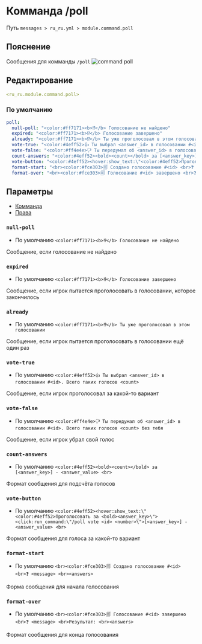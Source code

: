 # Комманда /poll
Путь `messages > ru_ru.yml > module.command.poll`

## Пояснение
Сообщения для комманды `/poll`
![command poll](/commandpoll.png)

## Редактирование
```yaml
<ru_ru.module.command.poll>
```

### По умолчанию
```yaml
poll:
  null-poll: "<color:#ff7171><b>⁉</b> Голосование не найдено"
  expired: "<color:#ff7171><b>⁉</b> Голосование завершено"
  already: "<color:#ff7171><b>⁉</b> Ты уже проголосовал в этом голосовании"
  vote-true: "<color:#4eff52>👍 Ты выбрал <answer_id> в голосовании #<id>. Всего таких голосов <count>"
  vote-false: "<color:#ff4e4e>🖓 Ты передумал об <answer_id> в голосовании #<id>. Всего таких голосов <count> без тебя"
  count-answers: "<color:#4eff52><bold><count></bold> за [<answer_key>] - <answer_value> <br>"
  vote-button: "<color:#4eff52><hover:show_text:\"<color:#4eff52>Проголосовать за <bold><answer_key>\"><click:run_command:\"/poll vote <id> <number>\">[<answer_key>] - <answer_value> <br>"
  format-start: "<br><color:#fce303>🗐 Создано голосование #<id> <br>❓ <message> <br><answers>"
  format-over: "<br><color:#fce303>🗐 Голосование #<id> завершено <br>❓ <message> <br>Результат: <br><answers>"
```

## Параметры

- [Комманда](/ru/commands/module/command/poll/)
- [Права](/ru/permissions/module/command/poll/)

### `null-poll`
- По умолчанию `<color:#ff7171><b>⁉</b> Голосование не найдено`

Сообщение, если голосование не найдено

### `expired`
- По умолчанию `<color:#ff7171><b>⁉</b> Голосование завершено`

Сообщение, если игрок пытается проголосовать в голосовании, которое закончилось

### `already`
- По умолчанию `<color:#ff7171><b>⁉</b> Ты уже проголосовал в этом голосовании`

Сообщение, если игрок пытается проголосовать в голосовании ещё один раз

### `vote-true`
- По умолчанию `<color:#4eff52>👍 Ты выбрал <answer_id> в голосовании #<id>. Всего таких голосов <count>`

Сообщение, если игрок проголосовал за какой-то вариант

### `vote-false`
- По умолчанию `<color:#ff4e4e>🖓 Ты передумал об <answer_id> в голосовании #<id>. Всего таких голосов <count> без тебя`

Сообщение, если игрок убрал свой голос

### `count-answers`
- По умолчанию `<color:#4eff52><bold><count></bold> за [<answer_key>] - <answer_value> <br>`

Формат сообщения для подсчёта голосов

### `vote-button`
- По умолчанию `<color:#4eff52><hover:show_text:\"<color:#4eff52>Проголосовать за <bold><answer_key>\"><click:run_command:\"/poll vote <id> <number>\">[<answer_key>] - <answer_value> <br>`

Формат сообщения для голоса за какой-то вариант

### `format-start`
- По умолчанию `<br><color:#fce303>🗐 Создано голосование #<id> <br>❓ <message> <br><answers>`

Форма сообщения для начала голосования

### `format-over`
- По умолчанию `<br><color:#fce303>🗐 Голосование #<id> завершено <br>❓ <message> <br>Результат: <br><answers>`

Формат сообщения для конца голосования


